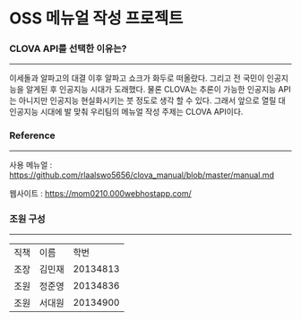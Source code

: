 OSS 메뉴얼 작성 프로젝트
===
### CLOVA API를 선택한 이유는?
---
이세돌과 알파고의 대결 이후 알파고 쇼크가 화두로 떠올랐다. 그리고 전 국민이 인공지능을 알게된 후 인공지능 시대가 도래했다. 물론 CLOVA는 추론이 가능한 인공지능 API는 아니지만 인공지능 현실화시키는 붓 정도로 생각 할 수 있다. 그래서 앞으로 열릴 대 인공지능 시대에 발 맞춰 우리팀의 메뉴얼 작성 주제는 CLOVA API이다. 
### Reference
---
사용 메뉴얼 : https://github.com/rlaalswo5656/clova_manual/blob/master/manual.md

웹사이트 : https://mom0210.000webhostapp.com/

### 조원 구성
---
<table>
<tr> <td>직책</td> <td>이름</td> <td>학번</td> </tr>
<tr> <td>조장</td> <td>김민재</td> <td>20134813</td> </tr>
<tr> <td>조원</td> <td>정준영</td> <td>20134836</td> </tr>
<tr> <td>조원</td> <td>서대원</td> <td>20134900</td> </tr>
</table>